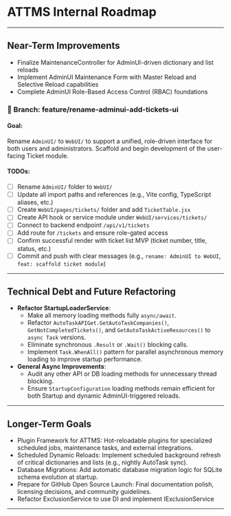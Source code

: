 ﻿# ATTMS Internal Roadmap

---

## Near-Term Improvements

- Finalize MaintenanceController for AdminUI-driven dictionary and list reloads
- Implement AdminUI Maintenance Form with Master Reload and Selective Reload capabilities
- Complete AdminUI Role-Based Access Control (RBAC) foundations

### 🧩 Branch: feature/rename-adminui-add-tickets-ui

#### Goal:
Rename `AdminUI/` to `WebUI/` to support a unified, role-driven interface for both users and administrators. Scaffold and begin development of the user-facing Ticket module.

#### TODOs:
- [ ] Rename `AdminUI/` folder to `WebUI/`
- [ ] Update all import paths and references (e.g., Vite config, TypeScript aliases, etc.)
- [ ] Create `WebUI/pages/tickets/` folder and add `TicketTable.jsx`
- [ ] Create API hook or service module under `WebUI/services/tickets/`
- [ ] Connect to backend endpoint `/api/v1/tickets`
- [ ] Add route for `/tickets` and ensure role-gated access
- [ ] Confirm successful render with ticket list MVP (ticket number, title, status, etc.)
- [ ] Commit and push with clear messages (e.g., `rename: AdminUI to WebUI`, `feat: scaffold ticket module`)

---

## Technical Debt and Future Refactoring

- **Refactor StartupLoaderService**:
  - Make all memory loading methods fully `async/await`.
  - Refactor `AutoTaskAPIGet.GetAutoTaskCompanies()`, `GetNotCompletedTickets()`, and `GetAutoTaskActiveResources()` to `async Task` versions.
  - Eliminate synchronous `.Result` or `.Wait()` blocking calls.
  - Implement `Task.WhenAll()` pattern for parallel asynchronous memory loading to improve startup performance.
- **General Async Improvements**:
  - Audit any other API or DB loading methods for unnecessary thread blocking.
  - Ensure `StartupConfiguration` loading methods remain efficient for both Startup and dynamic AdminUI-triggered reloads.

---

## Longer-Term Goals

- Plugin Framework for ATTMS: Hot-reloadable plugins for specialized scheduled jobs, maintenance tasks, and external integrations.
- Scheduled Dynamic Reloads: Implement scheduled background refresh of critical dictionaries and lists (e.g., nightly AutoTask sync).
- Database Migrations: Add automatic database migration logic for SQLite schema evolution at startup.
- Prepare for GitHub Open Source Launch: Final documentation polish, licensing decisions, and community guidelines.
- Refactor ExclusionService to use DI and implement IExclusionService

---
